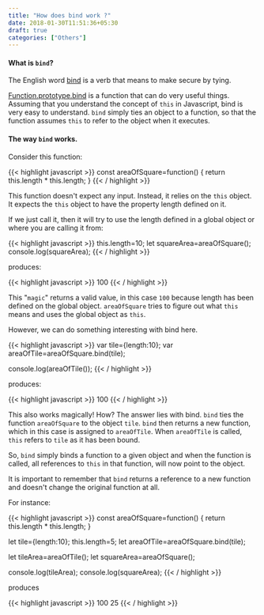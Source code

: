 ```yaml
---
title: "How does bind work ?"
date: 2018-01-30T11:51:36+05:30
draft: true
categories: ["Others"]
---
```



#### What is `bind`?

The English word [bind](https://www.merriam-webster.com/dictionary/bind) is a verb that means to make secure by tying.

[Function.prototype.bind](https://developer.mozilla.org/en-US/docs/Web/JavaScript/Reference/Global_objects/Function/bind) is a function that can do very useful things. Assuming that you understand the concept of `this` in Javascript, bind is very easy to understand. `bind` simply ties an object to a function, so that the function assumes `this` to refer to the object when it executes.

#### The way `bind` works.

Consider this function:

{{< highlight javascript >}}
const areaOfSquare=function() {
  return this.length * this.length;
}
{{< / highlight >}}

This function doesn't expect any input. Instead, it relies on the `this` object. It expects the `this` object to have the property length defined on it.

If we just call it, then it will try to use the length defined in a global object or where you are calling it from:

{{< highlight javascript >}}
this.length=10;
let squareArea=areaOfSquare();
console.log(squareArea);
{{< / highlight >}}

produces:

{{< highlight javascript >}}
100
{{< / highlight >}}

This "`magic`" returns a valid value, in this case `100` because length has been defined on the global object. `areaOfSquare` tries to figure out what `this` means and uses the global object as `this`.

However, we can do something interesting with bind here.

{{< highlight javascript >}}
var tile={length:10};
var areaOfTile=areaOfSquare.bind(tile);

console.log(areaOfTile());
{{< / highlight >}}

produces:

{{< highlight javascript >}}
100
{{< / highlight >}}

This also works magically! How? The answer lies with bind. `bind` ties the function `areaOfSquare` to the object `tile`. `bind` then returns a new function, which in this case is assigned to `areaOfTile`. When `areaOfTile` is called, `this` refers to `tile` as it has been bound.

So, `bind` simply binds a function to a given object and when the function is called, all references to `this` in that function, will now point to the object.


It is important to remember that `bind` returns a reference to a new function and doesn't change the original function at all.

For instance:

{{< highlight javascript >}}
const areaOfSquare=function() {
  return this.length * this.length;
}

let tile={length:10};
this.length=5;
let areaOfTile=areaOfSquare.bind(tile);

let tileArea=areaOfTile();
let squareArea=areaOfSquare();

console.log(tileArea);
console.log(squareArea);
{{< / highlight >}}

produces

{{< highlight javascript >}}
100
25
{{< / highlight >}}
